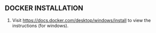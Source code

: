 ## DOCKER INSTALLATION

1) Visit https://docs.docker.com/desktop/windows/install to view the instructions (for windows).

